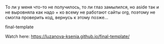 То ли у меня что-то не получилось, то ли глаз замылился, но aside так и не выровняла как надо + ко всему не работают сайты org, поэтому не смогла проверить код, вернусь к этому позже...

final-template

Watch here:
https://luzanova-ksenia.github.io/final-template/
